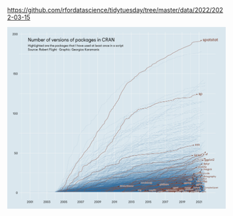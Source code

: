 https://github.com/rfordatascience/tidytuesday/tree/master/data/2022/2022-03-15

![](plots/vignettes.png)
